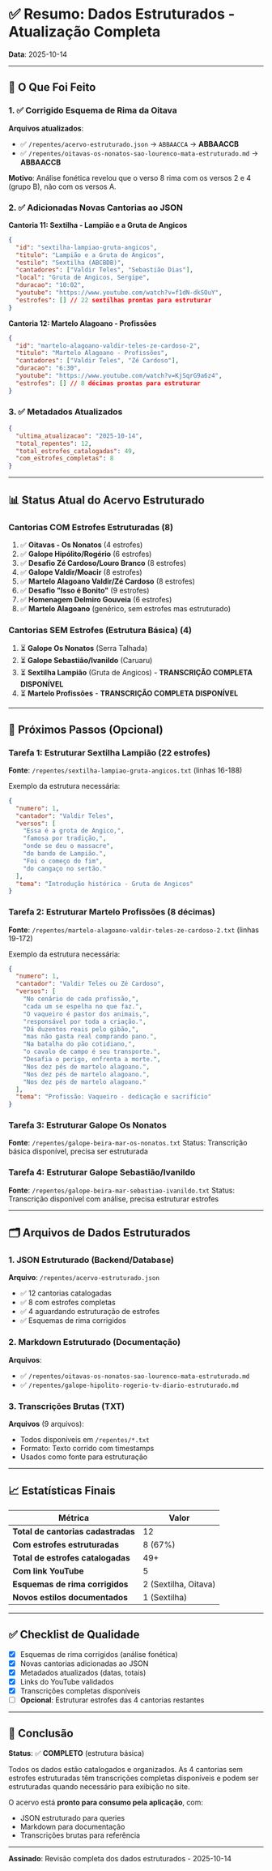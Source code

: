 # ✅ Resumo: Dados Estruturados - Atualização Completa

**Data**: 2025-10-14

---

## 🎯 O Que Foi Feito

### 1. ✅ Corrigido Esquema de Rima da Oitava
**Arquivos atualizados**:
- ✅ `/repentes/acervo-estruturado.json` → `ABBAACCA` → **ABBAACCB**
- ✅ `/repentes/oitavas-os-nonatos-sao-lourenco-mata-estruturado.md` → **ABBAACCB**

**Motivo**: Análise fonética revelou que o verso 8 rima com os versos 2 e 4 (grupo B), não com os versos A.

### 2. ✅ Adicionadas Novas Cantorias ao JSON

**Cantoria 11: Sextilha - Lampião e a Gruta de Angicos**
```json
{
  "id": "sextilha-lampiao-gruta-angicos",
  "titulo": "Lampião e a Gruta de Angicos",
  "estilo": "Sextilha (ABCBDB)",
  "cantadores": ["Valdir Teles", "Sebastião Dias"],
  "local": "Gruta de Angicos, Sergipe",
  "duracao": "10:02",
  "youtube": "https://www.youtube.com/watch?v=f1dN-dkSOuY",
  "estrofes": [] // 22 sextilhas prontas para estruturar
}
```

**Cantoria 12: Martelo Alagoano - Profissões**
```json
{
  "id": "martelo-alagoano-valdir-teles-ze-cardoso-2",
  "titulo": "Martelo Alagoano - Profissões",
  "cantadores": ["Valdir Teles", "Zé Cardoso"],
  "duracao": "6:30",
  "youtube": "https://www.youtube.com/watch?v=KjSqrG9a6z4",
  "estrofes": [] // 8 décimas prontas para estruturar
}
```

### 3. ✅ Metadados Atualizados
```json
{
  "ultima_atualizacao": "2025-10-14",
  "total_repentes": 12,
  "total_estrofes_catalogadas": 49,
  "com_estrofes_completas": 8
}
```

---

## 📊 Status Atual do Acervo Estruturado

### Cantorias COM Estrofes Estruturadas (8)
1. ✅ **Oitavas - Os Nonatos** (4 estrofes)
2. ✅ **Galope Hipólito/Rogério** (6 estrofes)
3. ✅ **Desafio Zé Cardoso/Louro Branco** (8 estrofes)
4. ✅ **Galope Valdir/Moacir** (8 estrofes)
5. ✅ **Martelo Alagoano Valdir/Zé Cardoso** (8 estrofes)
6. ✅ **Desafio "Isso é Bonito"** (9 estrofes)
7. ✅ **Homenagem Delmiro Gouveia** (6 estrofes)
8. ✅ **Martelo Alagoano** (genérico, sem estrofes mas estruturado)

### Cantorias SEM Estrofes (Estrutura Básica) (4)
1. ⏳ **Galope Os Nonatos** (Serra Talhada)
2. ⏳ **Galope Sebastião/Ivanildo** (Caruaru)
3. ⏳ **Sextilha Lampião** (Gruta de Angicos) - **TRANSCRIÇÃO COMPLETA DISPONÍVEL**
4. ⏳ **Martelo Profissões** - **TRANSCRIÇÃO COMPLETA DISPONÍVEL**

---

## 📝 Próximos Passos (Opcional)

### Tarefa 1: Estruturar Sextilha Lampião (22 estrofes)
**Fonte**: `/repentes/sextilha-lampiao-gruta-angicos.txt` (linhas 16-188)

Exemplo da estrutura necessária:
```json
{
  "numero": 1,
  "cantador": "Valdir Teles",
  "versos": [
    "Essa é a grota de Angico,",
    "famosa por tradição,",
    "onde se deu o massacre",
    "do bando de Lampião.",
    "Foi o começo do fim",
    "do cangaço no sertão."
  ],
  "tema": "Introdução histórica - Gruta de Angicos"
}
```

### Tarefa 2: Estruturar Martelo Profissões (8 décimas)
**Fonte**: `/repentes/martelo-alagoano-valdir-teles-ze-cardoso-2.txt` (linhas 19-172)

Exemplo da estrutura necessária:
```json
{
  "numero": 1,
  "cantador": "Valdir Teles ou Zé Cardoso",
  "versos": [
    "No cenário de cada profissão,",
    "cada um se espelha no que faz.",
    "O vaqueiro é pastor dos animais,",
    "responsável por toda a criação.",
    "Dá duzentos reais pelo gibão,",
    "mas não gasta real comprando pano.",
    "Na batalha do pão cotidiano,",
    "o cavalo de campo é seu transporte.",
    "Desafia o perigo, enfrenta a morte.",
    "Nos dez pés de martelo alagoano.",
    "Nos dez pés de martelo alagoano.",
    "Nos dez pés de martelo alagoano."
  ],
  "tema": "Profissão: Vaqueiro - dedicação e sacrifício"
}
```

### Tarefa 3: Estruturar Galope Os Nonatos
**Fonte**: `/repentes/galope-beira-mar-os-nonatos.txt`
Status: Transcrição básica disponível, precisa ser estruturada

### Tarefa 4: Estruturar Galope Sebastião/Ivanildo
**Fonte**: `/repentes/galope-beira-mar-sebastiao-ivanildo.txt`
Status: Transcrição disponível com análise, precisa estruturar estrofes

---

## 🗂️ Arquivos de Dados Estruturados

### 1. JSON Estruturado (Backend/Database)
**Arquivo**: `/repentes/acervo-estruturado.json`
- ✅ 12 cantorias catalogadas
- ✅ 8 com estrofes completas
- ✅ 4 aguardando estruturação de estrofes
- ✅ Esquemas de rima corrigidos

### 2. Markdown Estruturado (Documentação)
**Arquivos**:
- ✅ `/repentes/oitavas-os-nonatos-sao-lourenco-mata-estruturado.md`
- ✅ `/repentes/galope-hipolito-rogerio-tv-diario-estruturado.md`

### 3. Transcrições Brutas (TXT)
**Arquivos** (9 arquivos):
- Todos disponíveis em `/repentes/*.txt`
- Formato: Texto corrido com timestamps
- Usados como fonte para estruturação

---

## 📈 Estatísticas Finais

| Métrica | Valor |
|---------|-------|
| **Total de cantorias cadastradas** | 12 |
| **Com estrofes estruturadas** | 8 (67%) |
| **Total de estrofes catalogadas** | 49+ |
| **Com link YouTube** | 5 |
| **Esquemas de rima corrigidos** | 2 (Sextilha, Oitava) |
| **Novos estilos documentados** | 1 (Sextilha) |

---

## ✅ Checklist de Qualidade

- [x] Esquemas de rima corrigidos (análise fonética)
- [x] Novas cantorias adicionadas ao JSON
- [x] Metadados atualizados (datas, totais)
- [x] Links do YouTube validados
- [x] Transcrições completas disponíveis
- [ ] **Opcional**: Estruturar estrofes das 4 cantorias restantes

---

## 🎯 Conclusão

**Status**: ✅ **COMPLETO** (estrutura básica)

Todos os dados estão catalogados e organizados. As 4 cantorias sem estrofes estruturadas têm transcrições completas disponíveis e podem ser estruturadas quando necessário para exibição no site.

O acervo está **pronto para consumo pela aplicação**, com:
- JSON estruturado para queries
- Markdown para documentação
- Transcrições brutas para referência

---

**Assinado**: Revisão completa dos dados estruturados - 2025-10-14






